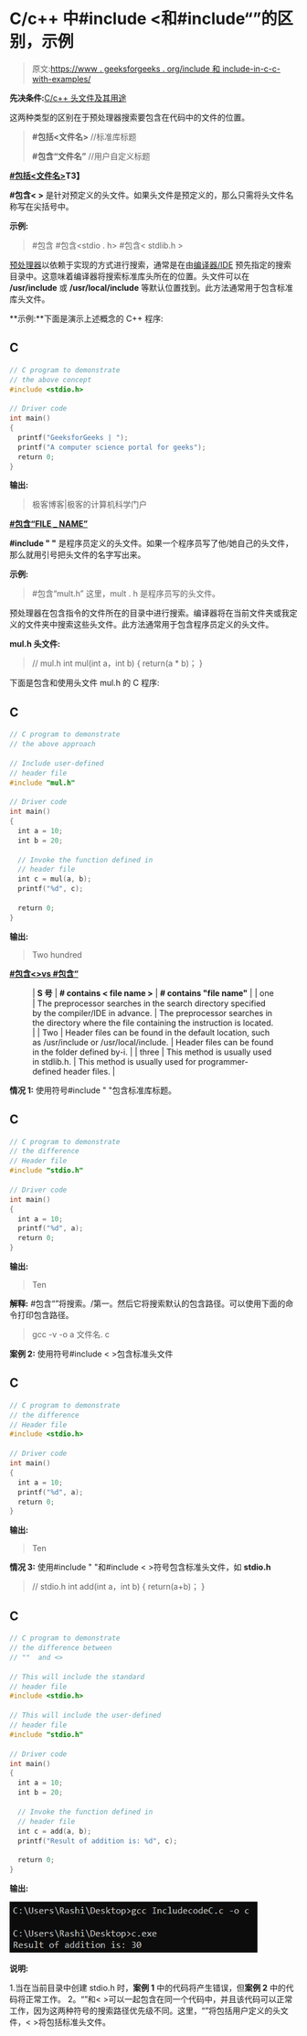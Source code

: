 # C/c++ 中#include <和#include“”的区别，示例

> 原文:[https://www . geeksforgeeks . org/include 和 include-in-c-c-with-examples/](https://www.geeksforgeeks.org/difference-between-include-and-include-in-c-c-with-examples/)

**先决条件:**[C/c++ 头文件及其用途](https://www.geeksforgeeks.org/header-files-in-c-cpp-and-its-uses/)

这两种类型的区别在于预处理器搜索要包含在代码中的文件的位置。

> **#包括<文件名>** //标准库标题
> 
> **#包含“文件名”** //用户自定义标题

**<u>#包括<文件名></u>T3】**

**#包含< >** 是针对预定义的头文件。如果头文件是预定义的，那么只需将头文件名称写在尖括号中。

**示例:**

> #包含 <iostream>#包含<stdio . h>
> #包含< stdlib.h ></iostream>

[预处理器](https://www.geeksforgeeks.org/cc-preprocessors/)以依赖于实现的方式进行搜索，通常是在由[编译器/IDE](https://www.geeksforgeeks.org/top-5-free-online-ide-compilers-in-2020/) 预先指定的搜索目录中。这意味着编译器将搜索标准库头所在的位置。头文件可以在 **/usr/include** 或 **/usr/local/include** 等默认位置找到。此方法通常用于包含标准库头文件。

**示例:**下面是演示上述概念的 C++ 程序:

## C

```cpp
// C program to demonstrate 
// the above concept
#include <stdio.h>

// Driver code
int main() 
{
  printf("GeeksforGeeks | ");
  printf("A computer science portal for geeks");
  return 0;
}
```

**输出:**

> 极客博客|极客的计算机科学门户

**<u>#包含“FILE _ NAME”</u>**

**#include " "** 是程序员定义的头文件。如果一个程序员写了他/她自己的头文件，那么就用引号把头文件的名字写出来。

**示例:**

> #包含“mult.h”
> 这里，mult . h 是程序员写的头文件。

预处理器在包含指令的文件所在的目录中进行搜索。编译器将在当前文件夹或我定义的文件夹中搜索这些头文件。此方法通常用于包含程序员定义的头文件。

**mul.h 头文件:**

> // mul.h
> int mul(int a，int b)
> {
> return(a * b)；
> }

下面是包含和使用头文件 mul.h 的 C 程序:

## C

```cpp
// C program to demonstrate 
// the above approach

// Include user-defined 
// header file
#include "mul.h"

// Driver code
int main()
{
  int a = 10;
  int b = 20;

  // Invoke the function defined in
  // header file
  int c = mul(a, b);
  printf("%d", c);

  return 0;
}
```

**输出:**

> Two hundred

**<u>#包含<>vs #包含“</u>**

<figure class="table">

| **S 号** | **# contains < file name >** | **# contains "file name"** |
| one | The preprocessor searches in the search directory specified by the compiler/IDE in advance. | The preprocessor searches in the directory where the file containing the instruction is located. |
| Two | Header files can be found in the default location, such as /usr/include or /usr/local/include. | Header files can be found in the folder defined by-i. |
| three | This method is usually used in stdlib.h. | This method is usually used for programmer-defined header files. |

</figure>

**情况 1:** 使用符号#include " "包含标准库标题。

## C

```cpp
// C program to demonstrate 
// the difference
// Header file
#include "stdio.h"

// Driver code
int main() 
{
  int a = 10;
  printf("%d", a);
  return 0;
}
```

**输出:**

> Ten

**解释:**
#包含“”将搜索。/第一。然后它将搜索默认的包含路径。可以使用下面的命令打印包含路径。

> gcc -v -o a 文件名. c

**案例 2:** 使用符号#include < >包含标准头文件

## C

```cpp
// C program to demonstrate 
// the difference
// Header file
#include <stdio.h>

// Driver code
int main() 
{
  int a = 10;
  printf("%d", a);
  return 0;
}
```

**输出:**

> Ten

**情况 3:** 使用#include " "和#include < >符号包含标准头文件，如 **stdio.h**

> // stdio.h
> int add(int a，int b)
> {
> return(a+b)；
> }

## C

```cpp
// C program to demonstrate 
// the difference between 
// ""  and <>

// This will include the standard
// header file
#include <stdio.h>

// This will include the user-defined
// header file
#include "stdio.h"

// Driver code
int main()
{
  int a = 10;
  int b = 20;

  // Invoke the function defined in
  // header file
  int c = add(a, b);
  printf("Result of addition is: %d", c);

  return 0;
}
```

**输出:**

![](img/6e6105357a484c1ea0ae43bbb9fa1551.png)

**说明:**

1.当在当前目录中创建 stdio.h 时，**案例 1** 中的代码将产生错误，但**案例 2** 中的代码将正常工作。
2。“”和< >可以一起包含在同一个代码中，并且该代码可以正常工作，因为这两种符号的搜索路径优先级不同。这里，“”将包括用户定义的头文件，< >将包括标准头文件。
